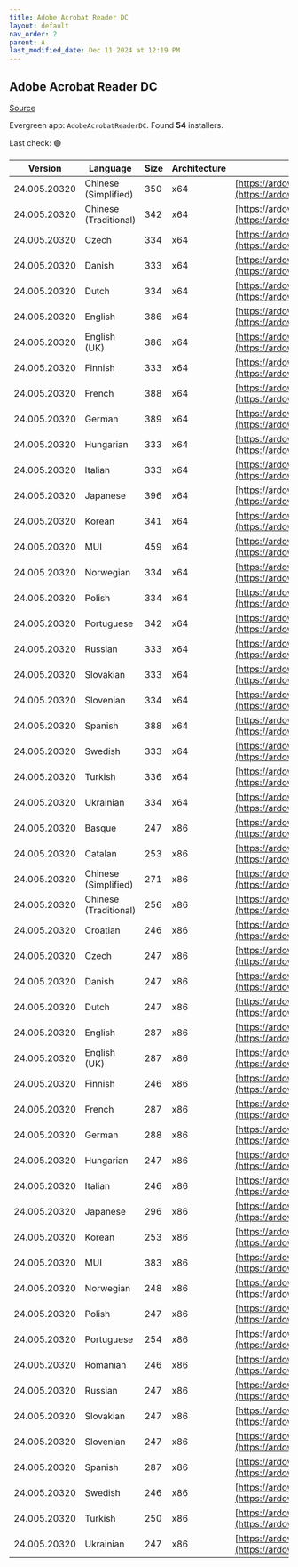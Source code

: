 ```yaml
---
title: Adobe Acrobat Reader DC
layout: default
nav_order: 2
parent: A
last_modified_date: Dec 11 2024 at 12:19 PM
---
```


## Adobe Acrobat Reader DC

[Source](https://acrobat.adobe.com/us/en/acrobat/pdf-reader.html)

Evergreen app: `AdobeAcrobatReaderDC`. Found **54** installers.

Last check: 🟢

| Version      | Language              | Size | Architecture | URI                                                                                                                                                                                                                    |
| ------------ | --------------------- | ---- | ------------ | ---------------------------------------------------------------------------------------------------------------------------------------------------------------------------------------------------------------------- |
| 24.005.20320 | Chinese (Simplified)  | 350  | x64          | [https://ardownload2.adobe.com/pub/adobe/acrobat/win/AcrobatDC/2400520320/AcroRdrDCx642400520320_zh_CN.exe](https://ardownload2.adobe.com/pub/adobe/acrobat/win/AcrobatDC/2400520320/AcroRdrDCx642400520320_zh_CN.exe) |
| 24.005.20320 | Chinese (Traditional) | 342  | x64          | [https://ardownload2.adobe.com/pub/adobe/acrobat/win/AcrobatDC/2400520320/AcroRdrDCx642400520320_zh_TW.exe](https://ardownload2.adobe.com/pub/adobe/acrobat/win/AcrobatDC/2400520320/AcroRdrDCx642400520320_zh_TW.exe) |
| 24.005.20320 | Czech                 | 334  | x64          | [https://ardownload2.adobe.com/pub/adobe/acrobat/win/AcrobatDC/2400520320/AcroRdrDCx642400520320_cs_CZ.exe](https://ardownload2.adobe.com/pub/adobe/acrobat/win/AcrobatDC/2400520320/AcroRdrDCx642400520320_cs_CZ.exe) |
| 24.005.20320 | Danish                | 333  | x64          | [https://ardownload2.adobe.com/pub/adobe/acrobat/win/AcrobatDC/2400520320/AcroRdrDCx642400520320_da_DK.exe](https://ardownload2.adobe.com/pub/adobe/acrobat/win/AcrobatDC/2400520320/AcroRdrDCx642400520320_da_DK.exe) |
| 24.005.20320 | Dutch                 | 334  | x64          | [https://ardownload2.adobe.com/pub/adobe/acrobat/win/AcrobatDC/2400520320/AcroRdrDCx642400520320_nl_NL.exe](https://ardownload2.adobe.com/pub/adobe/acrobat/win/AcrobatDC/2400520320/AcroRdrDCx642400520320_nl_NL.exe) |
| 24.005.20320 | English               | 386  | x64          | [https://ardownload2.adobe.com/pub/adobe/acrobat/win/AcrobatDC/2400520320/AcroRdrDCx642400520320_en_US.exe](https://ardownload2.adobe.com/pub/adobe/acrobat/win/AcrobatDC/2400520320/AcroRdrDCx642400520320_en_US.exe) |
| 24.005.20320 | English (UK)          | 386  | x64          | [https://ardownload2.adobe.com/pub/adobe/acrobat/win/AcrobatDC/2400520320/AcroRdrDCx642400520320_en_US.exe](https://ardownload2.adobe.com/pub/adobe/acrobat/win/AcrobatDC/2400520320/AcroRdrDCx642400520320_en_US.exe) |
| 24.005.20320 | Finnish               | 333  | x64          | [https://ardownload2.adobe.com/pub/adobe/acrobat/win/AcrobatDC/2400520320/AcroRdrDCx642400520320_fi_FI.exe](https://ardownload2.adobe.com/pub/adobe/acrobat/win/AcrobatDC/2400520320/AcroRdrDCx642400520320_fi_FI.exe) |
| 24.005.20320 | French                | 388  | x64          | [https://ardownload2.adobe.com/pub/adobe/acrobat/win/AcrobatDC/2400520320/AcroRdrDCx642400520320_fr_FR.exe](https://ardownload2.adobe.com/pub/adobe/acrobat/win/AcrobatDC/2400520320/AcroRdrDCx642400520320_fr_FR.exe) |
| 24.005.20320 | German                | 389  | x64          | [https://ardownload2.adobe.com/pub/adobe/acrobat/win/AcrobatDC/2400520320/AcroRdrDCx642400520320_de_DE.exe](https://ardownload2.adobe.com/pub/adobe/acrobat/win/AcrobatDC/2400520320/AcroRdrDCx642400520320_de_DE.exe) |
| 24.005.20320 | Hungarian             | 333  | x64          | [https://ardownload2.adobe.com/pub/adobe/acrobat/win/AcrobatDC/2400520320/AcroRdrDCx642400520320_hu_HU.exe](https://ardownload2.adobe.com/pub/adobe/acrobat/win/AcrobatDC/2400520320/AcroRdrDCx642400520320_hu_HU.exe) |
| 24.005.20320 | Italian               | 333  | x64          | [https://ardownload2.adobe.com/pub/adobe/acrobat/win/AcrobatDC/2400520320/AcroRdrDCx642400520320_it_IT.exe](https://ardownload2.adobe.com/pub/adobe/acrobat/win/AcrobatDC/2400520320/AcroRdrDCx642400520320_it_IT.exe) |
| 24.005.20320 | Japanese              | 396  | x64          | [https://ardownload2.adobe.com/pub/adobe/acrobat/win/AcrobatDC/2400520320/AcroRdrDCx642400520320_ja_JP.exe](https://ardownload2.adobe.com/pub/adobe/acrobat/win/AcrobatDC/2400520320/AcroRdrDCx642400520320_ja_JP.exe) |
| 24.005.20320 | Korean                | 341  | x64          | [https://ardownload2.adobe.com/pub/adobe/acrobat/win/AcrobatDC/2400520320/AcroRdrDCx642400520320_ko_KR.exe](https://ardownload2.adobe.com/pub/adobe/acrobat/win/AcrobatDC/2400520320/AcroRdrDCx642400520320_ko_KR.exe) |
| 24.005.20320 | MUI                   | 459  | x64          | [https://ardownload2.adobe.com/pub/adobe/acrobat/win/AcrobatDC/2400520320/AcroRdrDCx642400520320_MUI.exe](https://ardownload2.adobe.com/pub/adobe/acrobat/win/AcrobatDC/2400520320/AcroRdrDCx642400520320_MUI.exe)     |
| 24.005.20320 | Norwegian             | 334  | x64          | [https://ardownload2.adobe.com/pub/adobe/acrobat/win/AcrobatDC/2400520320/AcroRdrDCx642400520320_nb_NO.exe](https://ardownload2.adobe.com/pub/adobe/acrobat/win/AcrobatDC/2400520320/AcroRdrDCx642400520320_nb_NO.exe) |
| 24.005.20320 | Polish                | 334  | x64          | [https://ardownload2.adobe.com/pub/adobe/acrobat/win/AcrobatDC/2400520320/AcroRdrDCx642400520320_pl_PL.exe](https://ardownload2.adobe.com/pub/adobe/acrobat/win/AcrobatDC/2400520320/AcroRdrDCx642400520320_pl_PL.exe) |
| 24.005.20320 | Portuguese            | 342  | x64          | [https://ardownload2.adobe.com/pub/adobe/acrobat/win/AcrobatDC/2400520320/AcroRdrDCx642400520320_pt_BR.exe](https://ardownload2.adobe.com/pub/adobe/acrobat/win/AcrobatDC/2400520320/AcroRdrDCx642400520320_pt_BR.exe) |
| 24.005.20320 | Russian               | 333  | x64          | [https://ardownload2.adobe.com/pub/adobe/acrobat/win/AcrobatDC/2400520320/AcroRdrDCx642400520320_ru_RU.exe](https://ardownload2.adobe.com/pub/adobe/acrobat/win/AcrobatDC/2400520320/AcroRdrDCx642400520320_ru_RU.exe) |
| 24.005.20320 | Slovakian             | 333  | x64          | [https://ardownload2.adobe.com/pub/adobe/acrobat/win/AcrobatDC/2400520320/AcroRdrDCx642400520320_sk_SK.exe](https://ardownload2.adobe.com/pub/adobe/acrobat/win/AcrobatDC/2400520320/AcroRdrDCx642400520320_sk_SK.exe) |
| 24.005.20320 | Slovenian             | 334  | x64          | [https://ardownload2.adobe.com/pub/adobe/acrobat/win/AcrobatDC/2400520320/AcroRdrDCx642400520320_sl_SI.exe](https://ardownload2.adobe.com/pub/adobe/acrobat/win/AcrobatDC/2400520320/AcroRdrDCx642400520320_sl_SI.exe) |
| 24.005.20320 | Spanish               | 388  | x64          | [https://ardownload2.adobe.com/pub/adobe/acrobat/win/AcrobatDC/2400520320/AcroRdrDCx642400520320_es_ES.exe](https://ardownload2.adobe.com/pub/adobe/acrobat/win/AcrobatDC/2400520320/AcroRdrDCx642400520320_es_ES.exe) |
| 24.005.20320 | Swedish               | 333  | x64          | [https://ardownload2.adobe.com/pub/adobe/acrobat/win/AcrobatDC/2400520320/AcroRdrDCx642400520320_sv_SE.exe](https://ardownload2.adobe.com/pub/adobe/acrobat/win/AcrobatDC/2400520320/AcroRdrDCx642400520320_sv_SE.exe) |
| 24.005.20320 | Turkish               | 336  | x64          | [https://ardownload2.adobe.com/pub/adobe/acrobat/win/AcrobatDC/2400520320/AcroRdrDCx642400520320_tr_TR.exe](https://ardownload2.adobe.com/pub/adobe/acrobat/win/AcrobatDC/2400520320/AcroRdrDCx642400520320_tr_TR.exe) |
| 24.005.20320 | Ukrainian             | 334  | x64          | [https://ardownload2.adobe.com/pub/adobe/acrobat/win/AcrobatDC/2400520320/AcroRdrDCx642400520320_uk_UA.exe](https://ardownload2.adobe.com/pub/adobe/acrobat/win/AcrobatDC/2400520320/AcroRdrDCx642400520320_uk_UA.exe) |
| 24.005.20320 | Basque                | 247  | x86          | [https://ardownload2.adobe.com/pub/adobe/reader/win/AcrobatDC/2400520320/AcroRdrDC2400520320_eu_ES.exe](https://ardownload2.adobe.com/pub/adobe/reader/win/AcrobatDC/2400520320/AcroRdrDC2400520320_eu_ES.exe)         |
| 24.005.20320 | Catalan               | 253  | x86          | [https://ardownload2.adobe.com/pub/adobe/reader/win/AcrobatDC/2400520320/AcroRdrDC2400520320_ca_ES.exe](https://ardownload2.adobe.com/pub/adobe/reader/win/AcrobatDC/2400520320/AcroRdrDC2400520320_ca_ES.exe)         |
| 24.005.20320 | Chinese (Simplified)  | 271  | x86          | [https://ardownload2.adobe.com/pub/adobe/reader/win/AcrobatDC/2400520320/AcroRdrDC2400520320_zh_CN.exe](https://ardownload2.adobe.com/pub/adobe/reader/win/AcrobatDC/2400520320/AcroRdrDC2400520320_zh_CN.exe)         |
| 24.005.20320 | Chinese (Traditional) | 256  | x86          | [https://ardownload2.adobe.com/pub/adobe/reader/win/AcrobatDC/2400520320/AcroRdrDC2400520320_zh_TW.exe](https://ardownload2.adobe.com/pub/adobe/reader/win/AcrobatDC/2400520320/AcroRdrDC2400520320_zh_TW.exe)         |
| 24.005.20320 | Croatian              | 246  | x86          | [https://ardownload2.adobe.com/pub/adobe/reader/win/AcrobatDC/2400520320/AcroRdrDC2400520320_hr_HR.exe](https://ardownload2.adobe.com/pub/adobe/reader/win/AcrobatDC/2400520320/AcroRdrDC2400520320_hr_HR.exe)         |
| 24.005.20320 | Czech                 | 247  | x86          | [https://ardownload2.adobe.com/pub/adobe/reader/win/AcrobatDC/2400520320/AcroRdrDC2400520320_cs_CZ.exe](https://ardownload2.adobe.com/pub/adobe/reader/win/AcrobatDC/2400520320/AcroRdrDC2400520320_cs_CZ.exe)         |
| 24.005.20320 | Danish                | 247  | x86          | [https://ardownload2.adobe.com/pub/adobe/reader/win/AcrobatDC/2400520320/AcroRdrDC2400520320_da_DK.exe](https://ardownload2.adobe.com/pub/adobe/reader/win/AcrobatDC/2400520320/AcroRdrDC2400520320_da_DK.exe)         |
| 24.005.20320 | Dutch                 | 247  | x86          | [https://ardownload2.adobe.com/pub/adobe/reader/win/AcrobatDC/2400520320/AcroRdrDC2400520320_nl_NL.exe](https://ardownload2.adobe.com/pub/adobe/reader/win/AcrobatDC/2400520320/AcroRdrDC2400520320_nl_NL.exe)         |
| 24.005.20320 | English               | 287  | x86          | [https://ardownload2.adobe.com/pub/adobe/reader/win/AcrobatDC/2400520320/AcroRdrDC2400520320_en_US.exe](https://ardownload2.adobe.com/pub/adobe/reader/win/AcrobatDC/2400520320/AcroRdrDC2400520320_en_US.exe)         |
| 24.005.20320 | English (UK)          | 287  | x86          | [https://ardownload2.adobe.com/pub/adobe/reader/win/AcrobatDC/2400520320/AcroRdrDC2400520320_en_US.exe](https://ardownload2.adobe.com/pub/adobe/reader/win/AcrobatDC/2400520320/AcroRdrDC2400520320_en_US.exe)         |
| 24.005.20320 | Finnish               | 246  | x86          | [https://ardownload2.adobe.com/pub/adobe/reader/win/AcrobatDC/2400520320/AcroRdrDC2400520320_fi_FI.exe](https://ardownload2.adobe.com/pub/adobe/reader/win/AcrobatDC/2400520320/AcroRdrDC2400520320_fi_FI.exe)         |
| 24.005.20320 | French                | 287  | x86          | [https://ardownload2.adobe.com/pub/adobe/reader/win/AcrobatDC/2400520320/AcroRdrDC2400520320_fr_FR.exe](https://ardownload2.adobe.com/pub/adobe/reader/win/AcrobatDC/2400520320/AcroRdrDC2400520320_fr_FR.exe)         |
| 24.005.20320 | German                | 288  | x86          | [https://ardownload2.adobe.com/pub/adobe/reader/win/AcrobatDC/2400520320/AcroRdrDC2400520320_de_DE.exe](https://ardownload2.adobe.com/pub/adobe/reader/win/AcrobatDC/2400520320/AcroRdrDC2400520320_de_DE.exe)         |
| 24.005.20320 | Hungarian             | 247  | x86          | [https://ardownload2.adobe.com/pub/adobe/reader/win/AcrobatDC/2400520320/AcroRdrDC2400520320_hu_HU.exe](https://ardownload2.adobe.com/pub/adobe/reader/win/AcrobatDC/2400520320/AcroRdrDC2400520320_hu_HU.exe)         |
| 24.005.20320 | Italian               | 246  | x86          | [https://ardownload2.adobe.com/pub/adobe/reader/win/AcrobatDC/2400520320/AcroRdrDC2400520320_it_IT.exe](https://ardownload2.adobe.com/pub/adobe/reader/win/AcrobatDC/2400520320/AcroRdrDC2400520320_it_IT.exe)         |
| 24.005.20320 | Japanese              | 296  | x86          | [https://ardownload2.adobe.com/pub/adobe/reader/win/AcrobatDC/2400520320/AcroRdrDC2400520320_ja_JP.exe](https://ardownload2.adobe.com/pub/adobe/reader/win/AcrobatDC/2400520320/AcroRdrDC2400520320_ja_JP.exe)         |
| 24.005.20320 | Korean                | 253  | x86          | [https://ardownload2.adobe.com/pub/adobe/reader/win/AcrobatDC/2400520320/AcroRdrDC2400520320_ko_KR.exe](https://ardownload2.adobe.com/pub/adobe/reader/win/AcrobatDC/2400520320/AcroRdrDC2400520320_ko_KR.exe)         |
| 24.005.20320 | MUI                   | 383  | x86          | [https://ardownload2.adobe.com/pub/adobe/reader/win/AcrobatDC/2400520320/AcroRdrDC2400520320_MUI.exe](https://ardownload2.adobe.com/pub/adobe/reader/win/AcrobatDC/2400520320/AcroRdrDC2400520320_MUI.exe)             |
| 24.005.20320 | Norwegian             | 248  | x86          | [https://ardownload2.adobe.com/pub/adobe/reader/win/AcrobatDC/2400520320/AcroRdrDC2400520320_nb_NO.exe](https://ardownload2.adobe.com/pub/adobe/reader/win/AcrobatDC/2400520320/AcroRdrDC2400520320_nb_NO.exe)         |
| 24.005.20320 | Polish                | 247  | x86          | [https://ardownload2.adobe.com/pub/adobe/reader/win/AcrobatDC/2400520320/AcroRdrDC2400520320_pl_PL.exe](https://ardownload2.adobe.com/pub/adobe/reader/win/AcrobatDC/2400520320/AcroRdrDC2400520320_pl_PL.exe)         |
| 24.005.20320 | Portuguese            | 254  | x86          | [https://ardownload2.adobe.com/pub/adobe/reader/win/AcrobatDC/2400520320/AcroRdrDC2400520320_pt_BR.exe](https://ardownload2.adobe.com/pub/adobe/reader/win/AcrobatDC/2400520320/AcroRdrDC2400520320_pt_BR.exe)         |
| 24.005.20320 | Romanian              | 246  | x86          | [https://ardownload2.adobe.com/pub/adobe/reader/win/AcrobatDC/2400520320/AcroRdrDC2400520320_ro_RO.exe](https://ardownload2.adobe.com/pub/adobe/reader/win/AcrobatDC/2400520320/AcroRdrDC2400520320_ro_RO.exe)         |
| 24.005.20320 | Russian               | 247  | x86          | [https://ardownload2.adobe.com/pub/adobe/reader/win/AcrobatDC/2400520320/AcroRdrDC2400520320_ru_RU.exe](https://ardownload2.adobe.com/pub/adobe/reader/win/AcrobatDC/2400520320/AcroRdrDC2400520320_ru_RU.exe)         |
| 24.005.20320 | Slovakian             | 247  | x86          | [https://ardownload2.adobe.com/pub/adobe/reader/win/AcrobatDC/2400520320/AcroRdrDC2400520320_sk_SK.exe](https://ardownload2.adobe.com/pub/adobe/reader/win/AcrobatDC/2400520320/AcroRdrDC2400520320_sk_SK.exe)         |
| 24.005.20320 | Slovenian             | 247  | x86          | [https://ardownload2.adobe.com/pub/adobe/reader/win/AcrobatDC/2400520320/AcroRdrDC2400520320_sl_SI.exe](https://ardownload2.adobe.com/pub/adobe/reader/win/AcrobatDC/2400520320/AcroRdrDC2400520320_sl_SI.exe)         |
| 24.005.20320 | Spanish               | 287  | x86          | [https://ardownload2.adobe.com/pub/adobe/reader/win/AcrobatDC/2400520320/AcroRdrDC2400520320_es_ES.exe](https://ardownload2.adobe.com/pub/adobe/reader/win/AcrobatDC/2400520320/AcroRdrDC2400520320_es_ES.exe)         |
| 24.005.20320 | Swedish               | 246  | x86          | [https://ardownload2.adobe.com/pub/adobe/reader/win/AcrobatDC/2400520320/AcroRdrDC2400520320_sv_SE.exe](https://ardownload2.adobe.com/pub/adobe/reader/win/AcrobatDC/2400520320/AcroRdrDC2400520320_sv_SE.exe)         |
| 24.005.20320 | Turkish               | 250  | x86          | [https://ardownload2.adobe.com/pub/adobe/reader/win/AcrobatDC/2400520320/AcroRdrDC2400520320_tr_TR.exe](https://ardownload2.adobe.com/pub/adobe/reader/win/AcrobatDC/2400520320/AcroRdrDC2400520320_tr_TR.exe)         |
| 24.005.20320 | Ukrainian             | 247  | x86          | [https://ardownload2.adobe.com/pub/adobe/reader/win/AcrobatDC/2400520320/AcroRdrDC2400520320_uk_UA.exe](https://ardownload2.adobe.com/pub/adobe/reader/win/AcrobatDC/2400520320/AcroRdrDC2400520320_uk_UA.exe)         |
